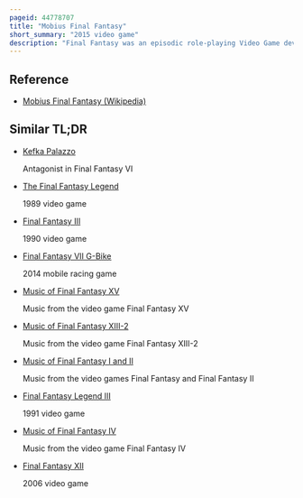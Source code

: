 ```yaml
---
pageid: 44778707
title: "Mobius Final Fantasy"
short_summary: "2015 video game"
description: "Final Fantasy was an episodic role-playing Video Game developed and published by square Enix for microsoft Windows Android and Ios. It was released in Japan in June 2015, and internationally in August 2016. The Players could control Warrior of Light, a Man who wakes with Amnesia in the World of Palamecia, and must help conquer the Dark forces attacking its People. The Game featured gameplay Elements from previous Final Fantasy Titles, including Leveling, Exploration via standard Navigation and fast-travel Systems, and turn-based Combat tied to a Job System. Common Themes were also drawn from the original Final Fantasy Title, such as 'Warriors of Light' and their Fight against Chaos and Darkness."
---
```


## Reference

- [Mobius Final Fantasy (Wikipedia)](https://en.wikipedia.org/?curid=44778707)

## Similar TL;DR

- [Kefka Palazzo](/tldr/en/kefka-palazzo)

  Antagonist in Final Fantasy VI

- [The Final Fantasy Legend](/tldr/en/the-final-fantasy-legend)

  1989 video game

- [Final Fantasy III](/tldr/en/final-fantasy-iii)

  1990 video game

- [Final Fantasy VII G-Bike](/tldr/en/final-fantasy-vii-g-bike)

  2014 mobile racing game

- [Music of Final Fantasy XV](/tldr/en/music-of-final-fantasy-xv)

  Music from the video game Final Fantasy XV

- [Music of Final Fantasy XIII-2](/tldr/en/music-of-final-fantasy-xiii-2)

  Music from the video game Final Fantasy XIII-2

- [Music of Final Fantasy I and II](/tldr/en/music-of-final-fantasy-i-and-ii)

  Music from the video games Final Fantasy and Final Fantasy II

- [Final Fantasy Legend III](/tldr/en/final-fantasy-legend-iii)

  1991 video game

- [Music of Final Fantasy IV](/tldr/en/music-of-final-fantasy-iv)

  Music from the video game Final Fantasy IV

- [Final Fantasy XII](/tldr/en/final-fantasy-xii)

  2006 video game
